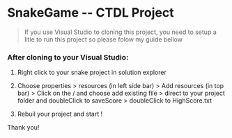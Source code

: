 # SnakeGame -- CTDL Project

>If you use Visual Studio to cloning this project, you need to setup a litle to run this project so please folow my guide bellow

### After cloning to your Visual Studio:
1. Right click to your snake project in solution explorer

2. Choose properties > resources (in left side bar) > Add resources (in top bar) > Click on the \/ and choose add existing file > direct to your project folder and doubleClick to saveScore > doubleClick to HighScore.txt 

3. Rebuil your project and start !  

Thank you!
